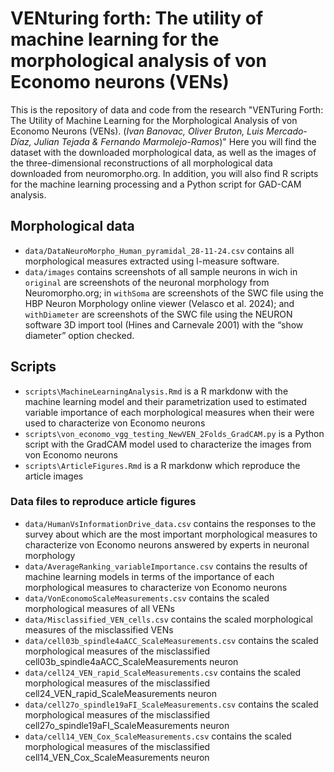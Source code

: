 # VENturing forth: The utility of machine learning for the morphological analysis of von Economo neurons (VENs)
This is the repository of data and code from the research "VENTuring Forth: The Utility of Machine Learning for the Morphological Analysis of von Economo Neurons (VENs). (*Ivan Banovac, Oliver Bruton, Luis Mercado-Díaz, Julian Tejada & Fernando Marmolejo-Ramos*)" Here you will find the dataset with the downloaded morphological data, as well as the images of the three-dimensional reconstructions of all morphological data downloaded from neuromorpho.org. In addition, you will also find R scripts for the machine learning processing and a Python script for GAD-CAM analysis.

## Morphological data
- `data/DataNeuroMorpho_Human_pyramidal_28-11-24.csv` contains all morphological measures extracted using l-measure software.
- `data/images` contains screenshots of all sample neurons in wich in `original` are screenshots of the neuronal morphology from Neuromorpho.org; in `withSoma` are screenshots of the SWC file using the HBP Neuron Morphology online viewer (Velasco et al. 2024); and `withDiameter` are screenshots of the SWC file using the NEURON software 3D import tool (Hines and Carnevale 2001) with the “show diameter” option checked.

## Scripts
- `scripts\MachineLearningAnalysis.Rmd` is a R markdonw with the machine learning model and their parametrization used to estimated variable importance of each morphological measures when their were used to characterize von Economo neurons
- `scripts\von_economo_vgg_testing_NewVEN_2Folds_GradCAM.py` is a Python script with the GradCAM model used to characterize the images from von Economo neurons 
- `scripts\ArticleFigures.Rmd` is a R markdonw which reproduce the article images 

### Data files to reproduce article figures
- `data/HumanVsInformationDrive_data.csv` contains the responses to the survey about which are the most important morphological measures to characterize von Economo neurons answered by experts in neuronal morphology
- `data/AverageRanking_variableImportance.csv` contains the results of machine learning models in terms of the importance of each morphological measures to characterize von Economo neurons
- `data/VonEconomoScaleMeasurements.csv` contains the scaled morphological measures of all VENs
- `data/Misclassified_VEN_cells.csv` contains the scaled morphological measures of the misclassified VENs 
- `data/cell03b_spindle4aACC_ScaleMeasurements.csv` contains the scaled morphological measures of the misclassified cell03b_spindle4aACC_ScaleMeasurements neuron
- `data/cell24_VEN_rapid_ScaleMeasurements.csv` contains the scaled morphological measures of the misclassified cell24_VEN_rapid_ScaleMeasurements neuron
- `data/cell27o_spindle19aFI_ScaleMeasurements.csv` contains the scaled morphological measures of the misclassified cell27o_spindle19aFI_ScaleMeasurements neuron
- `data/cell14_VEN_Cox_ScaleMeasurements.csv` contains the scaled morphological measures of the misclassified cell14_VEN_Cox_ScaleMeasurements neuron

